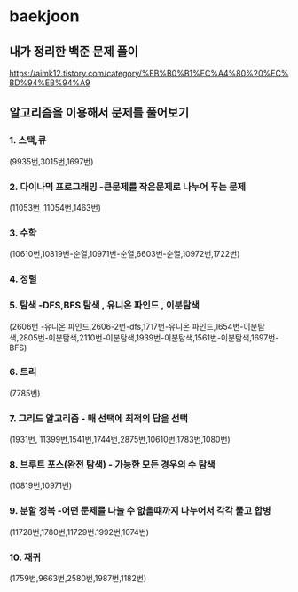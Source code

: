 # baekjoon
## 내가 정리한 백준 문제 풀이

https://aimk12.tistory.com/category/%EB%B0%B1%EC%A4%80%20%EC%BD%94%EB%94%A9

## 알고리즘을 이용해서 문제를 풀어보기 

### 1. 스택,큐

(9935번,3015번,1697번)

### 2. 다이나믹 프로그래밍   -큰문제를 작은문제로 나누어 푸는 문제

(11053번 ,11054번,1463번)

### 3. 수학  

(10610번,10819번-순열,10971번-순열,6603번-순열,10972번,1722번)

### 4. 정렬

### 5. 탐색  -DFS,BFS 탐색 , 유니온 파인드 , 이분탐색

(2606번 -유니온 파인드,2606-2번-dfs,1717번-유니온 파인드,1654번-이분탐색,2805번-이분탐색,2110번-이분탐색,1939번-이분탐색,1561번-이분탐색,1697번-BFS)

### 6. 트리 
(7785번)

### 7. 그리드 알고리즘 - 매 선택에 최적의 답을 선택

(1931번, 11399번,1541번,1744번,2875번,10610번,1783번,1080번)

### 8. 브루트 포스(완전 탐색) - 가능한 모든 경우의 수 탐색

(10819번,10971번)

### 9. 분할 정복  -어떤 문제를 나눌 수 없을떄까지 나누어서 각각 풀고 합병

(11728번,1780번,11729번.1992번,1074번)

### 10. 재귀

(1759번,9663번,2580번,1987번,1182번)
